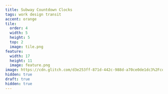 ```yaml
---
title: Subway Countdown Clocks
tags: work design transit
accent: orange
tile:
  order: 4
  width: 5
  height: 5
  top: 2
  image: tile.png
feature:
  width: 17
  height: 11
  image: feature.png
image: https://cdn.glitch.com/d3e253ff-871d-442c-988d-a70ce0de1dc3%2Fcountdown-clocks-meta-preview.png
hidden: true
draft: true
hidden: true
---
```


